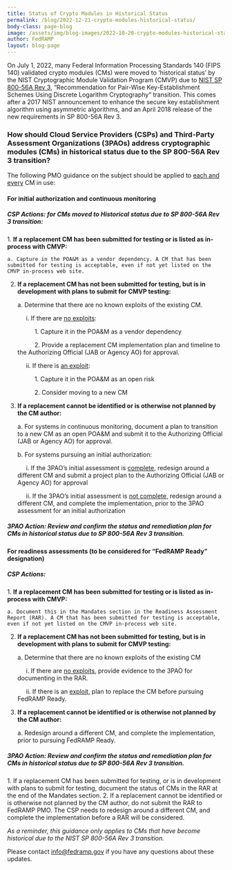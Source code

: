 ```yaml
---
title: Status of Crypto Modules in Historical Status
permalink: /blog/2022-12-21-crypto-modules-historical-status/
body-class: page-blog
image: /assets/img/blog-images/2022-10-20-crypto-modules-historical-status.png
author: FedRAMP
layout: blog-page
---
```

On July 1, 2022, many Federal Information Processing Standards 140 (FIPS 140) validated crypto modules (CMs) were moved to ‘historical status’ by the NIST Cryptographic Module Validation Program (CMVP) due to <a href="https://nvlpubs.nist.gov/nistpubs/SpecialPublications/nist.sp.800-56Ar3.pdf" target="_blank" rel="noopener noreferrer">NIST SP 800-56A Rev 3</a>, “Recommendation for Pair-Wise Key-Establishment Schemes Using Discrete Logarithm Cryptography” transition. This comes after a 2017 NIST announcement to enhance the secure key establishment algorithm using asymmetric algorithms, and an April 2018 release of the new requirements in SP 800-56A Rev 3.

<h3>How should Cloud Service Providers (CSPs) and Third-Party Assessment Organizations (3PAOs) address cryptographic modules (CMs) in historical status due to the SP 800-56A Rev 3 transition?</h3>

The following PMO guidance on the subject should be applied to <u>each and every</u> CM in use:
<h4>For initial authorization and continuous monitoring</h4> 
<h5>CSP Actions: for CMs moved to Historical status due to SP 800-56A Rev 3 transition:</h5>
1. <b>If a replacement CM has been submitted for testing or is listed as in-process with CMVP:</b> 
    
    a. Capture in the POA&M as a vendor dependency. A CM that has been submitted for testing is acceptable, even if not yet listed on the CMVP in-process web site.
        
2. <b>If a replacement CM has not been submitted for testing, but is in development with plans to submit for CMVP testing:</b>
    
    a. Determine that there are no known exploits of the existing CM.
        
    &nbsp;&nbsp;&nbsp;&nbsp;&nbsp;i. If there are <u>no exploits</u>:
        
    &nbsp;&nbsp;&nbsp;&nbsp;&nbsp;&nbsp;&nbsp;&nbsp;&nbsp;&nbsp;1. Capture it in the POA&M as a vendor dependency
            
    &nbsp;&nbsp;&nbsp;&nbsp;&nbsp;&nbsp;&nbsp;&nbsp;&nbsp;&nbsp;2. Provide a replacement CM implementation plan and timeline to the Authorizing Official (JAB or Agency AO) for approval.
            
    &nbsp;&nbsp;&nbsp;&nbsp;&nbsp;ii. If there is <u>an exploit</u>:
            
    &nbsp;&nbsp;&nbsp;&nbsp;&nbsp;&nbsp;&nbsp;&nbsp;&nbsp;&nbsp;1. Capture it in the POA&M as an open risk
            
    &nbsp;&nbsp;&nbsp;&nbsp;&nbsp;&nbsp;&nbsp;&nbsp;&nbsp;&nbsp;2. Consider moving to a new CM
            
3. <b>If a replacement cannot be identified or is otherwise not planned by the CM author:</b>
    
    a. For systems in continuous monitoring, document a plan to transition to a new CM as an open POA&M and submit it to the Authorizing Official (JAB or Agency AO) for approval.
        
    b. For systems pursuing an initial authorization:
        
    &nbsp;&nbsp;&nbsp;&nbsp;&nbsp;i. If the 3PAO’s initial assessment is <u>complete</u>, redesign around a different CM and submit a project plan to the Authorizing Official (JAB or Agency AO) for approval
            
    &nbsp;&nbsp;&nbsp;&nbsp;&nbsp;ii. If the 3PAO’s initial assessment is <u>not complete</u>, redesign around a different CM, and complete the implementation, prior to the 3PAO assessment for an initial authorization
    
<h5>3PAO Action: Review and confirm the status and remediation plan for CMs in historical status due to SP 800-56A Rev 3 transition.</h5>
<h4>For readiness assessments (to be considered for “FedRAMP Ready” designation)</h4> 
<h5>CSP Actions:</h5>
1. <b>If a replacement CM has been submitted for testing or is listed as in-process with CMVP:</b>
    
    a. Document this in the Mandates section in the Readiness Assessment Report (RAR). A CM that has been submitted for testing is acceptable, even if not yet listed on the CMVP in-process web site.
    
2. <b>If a replacement CM has not been submitted for testing, but is in development with plans to submit for CMVP testing:</b> 
    
    a. Determine that there are no known exploits of the existing CM
        
    &nbsp;&nbsp;&nbsp;&nbsp;&nbsp;i. If there are <u>no exploits</u>, provide evidence to the 3PAO for documenting in the RAR.
            
    &nbsp;&nbsp;&nbsp;&nbsp;&nbsp;ii. If there is an <u>exploit</u>, plan to replace the CM before pursuing FedRAMP Ready. 
            
3. <b>If a replacement cannot be identified or is otherwise not planned by the CM author:</b>
    
    a. Redesign around a different CM, and complete the implementation, prior to pursuing FedRAMP Ready.
        
<h5>3PAO Action: Review and confirm the status and remediation plan for CMs in historical status due to SP 800-56A Rev 3 transition.</h5>
1. If a replacement CM has been submitted for testing, or is in development with plans to submit for testing, document the status of CMs in the RAR at the end of the Mandates section.
2. If a replacement cannot be identified or is otherwise not planned by the CM author, do not submit the RAR to FedRAMP PMO. The CSP needs to redesign around a different CM, and complete the implementation before a RAR will be considered.

*As a reminder, this guidance only applies to CMs that have become historical due to the NIST SP 800-56A Rev 3 transition.*

Please contact <a href="mailto:info@fedramp.gov">info@fedramp.gov</a> if you have any questions about these updates.
